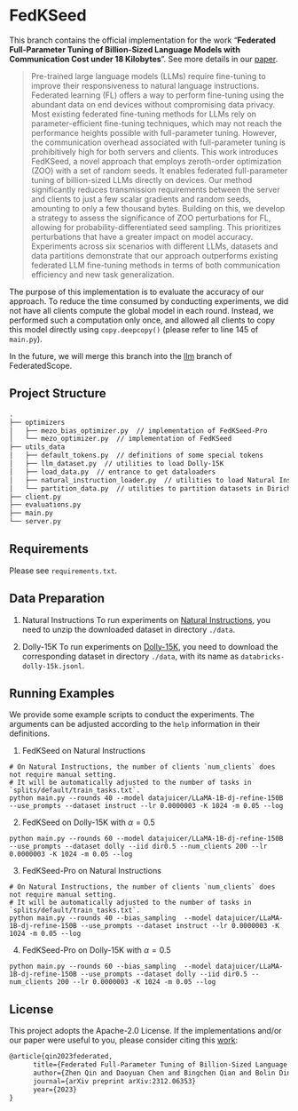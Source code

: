 # FedKSeed

This branch contains the official implementation for the work “**Federated Full-Parameter Tuning of Billion-Sized Language Models with Communication Cost under 18 Kilobytes**”. See more details in our [paper](https://arxiv.org/abs/2312.06353). 

> Pre-trained large language models (LLMs) require fine-tuning to improve their responsiveness to natural language instructions. Federated learning (FL) offers a way to perform fine-tuning using the abundant data on end devices without compromising data privacy. Most existing federated fine-tuning methods for LLMs rely on parameter-efficient fine-tuning techniques, which may not reach the performance heights possible with full-parameter tuning. However, the communication overhead associated with full-parameter tuning is prohibitively high for both servers and clients. This work introduces FedKSeed, a novel approach that employs zeroth-order optimization (ZOO) with a set of random seeds. It enables federated full-parameter tuning of billion-sized LLMs directly on devices. Our method significantly reduces transmission requirements between the server and clients to just a few scalar gradients and random seeds, amounting to only a few thousand bytes. Building on this, we develop a strategy to assess the significance of ZOO perturbations for FL, allowing for probability-differentiated seed sampling. This prioritizes perturbations that have a greater impact on model accuracy. Experiments across six scenarios with different LLMs, datasets and data partitions demonstrate that our approach outperforms existing federated LLM fine-tuning methods in terms of both communication efficiency and new task generalization.

The purpose of this implementation is to evaluate the accuracy of our approach. To reduce the time consumed by conducting experiments, we did not have all clients compute the global model in each round. Instead, we performed such a computation only once, and allowed all clients to copy this model directly using `copy.deepcopy()` (please refer to line 145 of `main.py`). 

In the future, we will merge this branch into the [llm](https://github.com/alibaba/FederatedScope/tree/llm) branch of FederatedScope.

## Project Structure
```Markdown
.
├── optimizers
│   ├── mezo_bias_optimizer.py  // implementation of FedKSeed-Pro
│   └── mezo_optimizer.py  // implementation of FedKSeed
├── utils_data
│   ├── default_tokens.py  // definitions of some special tokens
│   ├── llm_dataset.py  // utilities to load Dolly-15K
│   ├── load_data.py  // entrance to get dataloaders
│   ├── natural_instruction_loader.py  // utilities to load Natural Instructions
│   └── partition_data.py  // utilities to partition datasets in Dirichlet distribution
├── client.py
├── evaluations.py
├── main.py
└── server.py
```

## Requirements
Please see `requirements.txt`.

## Data Preparation
1. Natural Instructions
To run experiments on [Natural Instructions](https://github.com/allenai/natural-instructions), you need to unzip the downloaded dataset in directory `./data`.

2. Dolly-15K
To run experiments on [Dolly-15K](https://github.com/databrickslabs/dolly), you need to download the corresponding dataset in directory `./data`, with its name as `databricks-dolly-15k.jsonl`.

## Running Examples
We provide some example scripts to conduct the experiments. 
The arguments can be adjusted according to the `help` information in their definitions.
1. FedKSeed on Natural Instructions
```Shell
# On Natural Instructions, the number of clients `num_clients` does not require manual setting. 
# It will be automatically adjusted to the number of tasks in `splits/default/train_tasks.txt`.
python main.py --rounds 40 --model datajuicer/LLaMA-1B-dj-refine-150B --use_prompts --dataset instruct --lr 0.0000003 -K 1024 -m 0.05 --log
```

2. FedKSeed on Dolly-15K with $\alpha=0.5$
```Shell
python main.py --rounds 60 --model datajuicer/LLaMA-1B-dj-refine-150B --use_prompts --dataset dolly --iid dir0.5 --num_clients 200 --lr 0.0000003 -K 1024 -m 0.05 --log
```


3. FedKSeed-Pro on Natural Instructions
```Shell
# On Natural Instructions, the number of clients `num_clients` does not require manual setting. 
# It will be automatically adjusted to the number of tasks in `splits/default/train_tasks.txt`.
python main.py --rounds 40 --bias_sampling  --model datajuicer/LLaMA-1B-dj-refine-150B --use_prompts --dataset instruct --lr 0.0000003 -K 1024 -m 0.05 --log
```

4. FedKSeed-Pro on Dolly-15K with $\alpha=0.5$
```Shell
python main.py --rounds 60 --bias_sampling  --model datajuicer/LLaMA-1B-dj-refine-150B --use_prompts --dataset dolly --iid dir0.5 --num_clients 200 --lr 0.0000003 -K 1024 -m 0.05 --log
```

## License
This project adopts the Apache-2.0 License. 
If the implementations and/or our paper were useful to you, please consider citing this [work](https://arxiv.org/abs/2312.06353):
```latex
@article{qin2023federated,
      title={Federated Full-Parameter Tuning of Billion-Sized Language Models with Communication Cost under 18 Kilobytes}, 
      author={Zhen Qin and Daoyuan Chen and Bingchen Qian and Bolin Ding and Yaliang Li and Shuiguang Deng},
      journal={arXiv preprint arXiv:2312.06353}
      year={2023}
}
```
